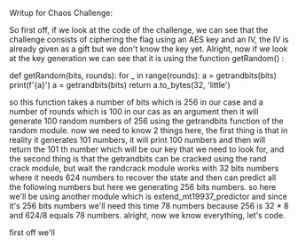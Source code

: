 Writup for Chaos Challenge:

So first off, if we look at the code of the challenge, we can see that the challenge consists of ciphering the flag using an AES key and an IV, the IV is already given as a gift but we don't know the key yet.
Alright, now if we look at the key generation we can see that it is using the function getRandom() : 

def getRandom(bits, rounds):
    for _ in range(rounds):
        a = getrandbits(bits)
        print(f'{a}')
    a = getrandbits(bits)
    return a.to_bytes(32, 'little')

so this function takes a number of bits which is 256 in our case and a number of rounds which is 100 in our cas as an argument then it will generate 100 random numbers of 256 using the getrandbits function of the random module.
now we need to know 2 things here, the first thing is that in reality it generates 101 numbers, it will print 100 numbers and then will return the 101 th number which will be our key that we need to look for, and the second thing is that the getrandbits can be cracked using the rand crack module, but wait the randcrack module works with 32 bits numbers where it needs 624 numbers to recover the state and then can predict all the following numbers but here we generating 256 bits numbers.
so here we'll be using another module which is extend_mt19937_predictor and since it's 256 bits numbers we'll need this time 78 numbers because 256 is 32 * 8 and 624/8 equals 78 numbers.
alright, now we know everything, let's code.

first off we'll 

